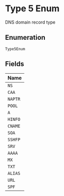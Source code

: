 
# Type 5 Enum

DNS domain record type

## Enumeration

`Type5Enum`

## Fields

| Name |
|  --- |
| `NS` |
| `CAA` |
| `NAPTR` |
| `POOL` |
| `A` |
| `HINFO` |
| `CNAME` |
| `SOA` |
| `SSHFP` |
| `SRV` |
| `AAAA` |
| `MX` |
| `TXT` |
| `ALIAS` |
| `URL` |
| `SPF` |

